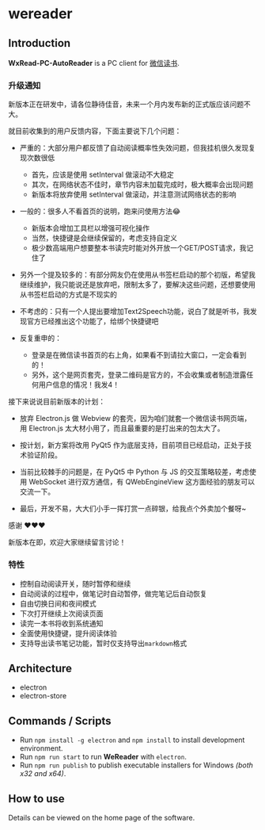 # wereader

## Introduction

**WxRead-PC-AutoReader** is a PC client for [微信读书](https://weread.qq.com).

### 升级通知

新版本正在研发中，请各位静待佳音，未来一个月内发布新的正式版应该问题不大。

就目前收集到的用户反馈内容，下面主要说下几个问题：

- 严重的：大部分用户都反馈了自动阅读概率性失效问题，但我挂机很久发现复现次数很低
    - 首先，应该是使用 setInterval 做滚动不大稳定
    - 其次，在网络状态不佳时，章节内容未加载完成时，极大概率会出现问题
    - 新版本将放弃使用 setInterval 做滚动，并注意测试网络状态的影响

- 一般的：很多人不看首页的说明，跑来问使用方法😂
    - 新版本会增加工具栏以增强可视化操作
    - 当然，快捷键是会继续保留的，考虑支持自定义
    - 极少数高端用户想要整本书读完时能对外开放一个GET/POST请求，我记住了

- 另外一个提及较多的：有部分网友仍在使用从书签栏启动的那个初版，希望我继续维护，我只能说还是放弃吧，限制太多了，要解决这些问题，还想要使用从书签栏启动的方式是不现实的

- 不考虑的：只有一个人提出要增加Text2Speech功能，说白了就是听书，我发现官方已经推出这个功能了，给绑个快捷键吧

- 反复重申的：
    - 登录是在微信读书首页的右上角，如果看不到请拉大窗口，一定会看到的！
    - 另外，这个是网页套壳，登录二维码是官方的，不会收集或者制造泄露任何用户信息的情况！我发4！


接下来说说目前新版本的计划：

- 放弃 Electron.js 做 Webview 的套壳，因为咱们就套一个微信读书网页端，用 Electron.js 太大材小用了，而且最重要的是打出来的包太大了。

- 按计划，新方案将改用 PyQt5 作为底层支持，目前项目已经启动，正处于技术验证阶段。

- 当前比较棘手的问题是，在 PyQt5 中 Python 与 JS 的交互策略较差，考虑使用 WebSocket 进行双方通信，有 QWebEngineView 这方面经验的朋友可以交流一下。

- 最后，开发不易，大大们小手一挥打赏一点碎银，给我点个外卖加个餐呀~

感谢 ❤️❤️❤️ 

新版本在即，欢迎大家继续留言讨论！


### 特性

- 控制自动阅读开关，随时暂停和继续
- 自动阅读的过程中，做笔记时自动暂停，做完笔记后自动恢复
- 自由切换日间和夜间模式
- 下次打开继续上次阅读页面
- 读完一本书将收到系统通知
- 全面使用快捷键，提升阅读体验
- 支持导出读书笔记功能，暂时仅支持导出`markdown`格式

## Architecture

- electron
- electron-store

## Commands / Scripts

-  Run `npm install -g electron` and `npm install` to install development environment.
-  Run `npm run start` to run **WeReader** with `electron`.
-  Run `npm run publish` to publish executable installers for Windows *(both x32 and x64)*.

## How to use

Details can be viewed on the home page of the software.
